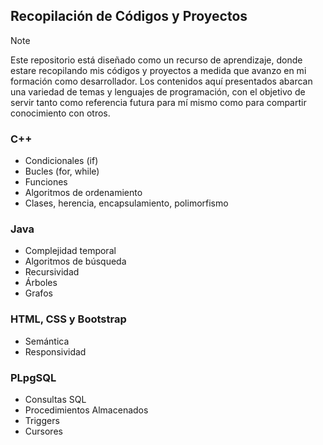 ## Recopilación de Códigos y Proyectos

> [!NOTE]
> Este repositorio está diseñado como un recurso de aprendizaje, donde estare recopilando mis códigos y proyectos a medida que avanzo en mi formación como desarrollador. Los contenidos aquí presentados abarcan una variedad de temas y lenguajes de programación, con el objetivo de servir tanto como referencia futura para mí mismo como para compartir conocimiento con otros.

### C++
- Condicionales (if)
- Bucles (for, while)
- Funciones
- Algoritmos de ordenamiento
- Clases, herencia, encapsulamiento, polimorfismo

### Java
- Complejidad temporal
- Algoritmos de búsqueda
- Recursividad
- Árboles
- Grafos

### HTML, CSS y Bootstrap
- Semántica
- Responsividad

### PLpgSQL
- Consultas SQL
- Procedimientos Almacenados
- Triggers
- Cursores
